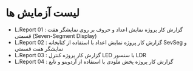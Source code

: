 # لیست آزمایش ها
* L.Report 01 :  گزارش کار پروژه نمایش اعداد و حروف بر روی نمایشگر هفت قسمتی (Seven-Segment Display)
* L.Report 02 :  گزارش کار پروژه نمایش اعداد با استفاده از کتابخانه SevSeg و نمایشگر هفت قسمتی
* L.Report 03 :  گزارش کار پروژه کنترل LED با سنسور LDR
* L.Report 04 :  گزارش کار پروژه پخش ملودی با استفاده از آردوینو و تابع 